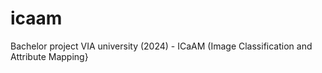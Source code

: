 # icaam
Bachelor project VIA university (2024) - ICaAM (Image Classification and Attribute Mapping}
